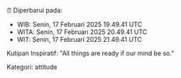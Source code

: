 ⏰ Diperbarui pada:
- WIB: Senin, 17 Februari 2025 19.49.41 UTC
- WITA: Senin, 17 Februari 2025 20.49.41 UTC
- WIT: Senin, 17 Februari 2025 21.49.41 UTC

Kutipan Inspiratif:
"All things are ready if our mind be so."


Kategori: attitude

